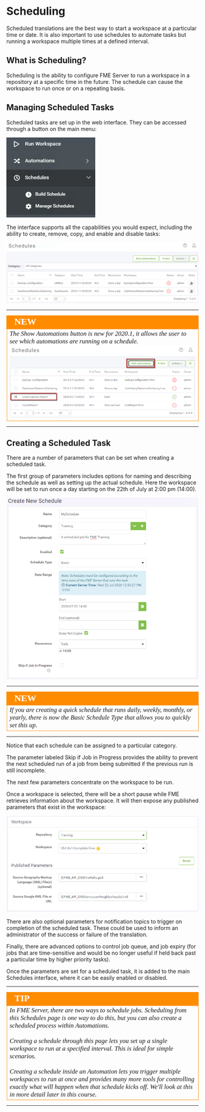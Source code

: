 # Scheduling

Scheduled translations are the best way to start a workspace at a particular time or date. It is also important to use schedules to automate tasks but running a workspace multiple times at a defined interval.

## What is Scheduling? ##

Scheduling is the ability to configure FME Server to run a workspace in a repository at a specific time in the future. The schedule can cause the workspace to run once or on a repeating basis.

## Managing Scheduled Tasks ##

Scheduled tasks are set up in the web interface. They can be accessed through a button on the main menu:

![](./Images/Img1.040.SchedulingMenu.png)

The interface supports all the capabilities you would expect, including the ability to create, remove, copy, and enable and disable tasks:

![](./Images/Img1.041.SchedulingInterface.png)

---
<!--New Section-->

<table style="border-spacing: 0px">
<tr>
<td style="vertical-align:middle;background-color:darkorange;border: 2px solid darkorange">
<i class="fa fa-bolt fa-lg fa-pull-left fa-fw" style="color:white;padding-right: 12px;vertical-align:text-top"></i>
<span style="color:white;font-size:x-large;font-weight: bold;font-family:serif">NEW</span>
</td>
</tr>

<tr>
<td style="border: 1px solid darkorange">
<span style="font-family:serif; font-style:italic; font-size:larger">
The Show Automations button is new for 2020.1, it allows the user to see which automations are running on a schedule.
<br><img src="./Images/Img1.042.AutomationSchedules.png">
</span>
</td>
</tr>
</table>

---

## Creating a Scheduled Task ##

There are a number of parameters that can be set when creating a scheduled task.

The first group of parameters includes options for naming and describing the schedule as well as setting up the actual schedule. Here the workspace will be set to run once a day starting on the 22th of July at 2:00 pm (14:00).

![](./Images/Img1.043.SchedulingNewGeneral.png)

---

<!--New Section-->

<table style="border-spacing: 0px">
<tr>
<td style="vertical-align:middle;background-color:darkorange;border: 2px solid darkorange">
<i class="fa fa-bolt fa-lg fa-pull-left fa-fw" style="color:white;padding-right: 12px;vertical-align:text-top"></i>
<span style="color:white;font-size:x-large;font-weight: bold;font-family:serif">NEW</span>
</td>
</tr>

<tr>
<td style="border: 1px solid darkorange">
<span style="font-family:serif; font-style:italic; font-size:larger">
If you are creating a quick schedule that runs daily, weekly, monthly, or yearly, there is now the Basic Schedule Type that allows you to quickly set this up.
</span>
</td>
</tr>
</table>

---

Notice that each schedule can be assigned to a particular category.

The parameter labeled Skip if Job in Progress provides the ability to prevent the next scheduled run of a job from being submitted if the previous run is still incomplete.

The next few parameters concentrate on the workspace to be run.

Once a workspace is selected, there will be a short pause while FME retrieves information about the workspace. It will then expose any published parameters that exist in the workspace:

![](./Images/Img1.044.SchedulingNewWorkspace.png)

There are also optional parameters for notification topics to trigger on completion of the scheduled task. These could be used to inform an administrator of the success or failure of the translation.

Finally, there are advanced options to control job queue, and job expiry (for jobs that are time-sensitive and would be no longer useful if held back past a particular time by higher priority tasks).

Once the parameters are set for a scheduled task, it is added to the main Schedules interface, where it can be easily enabled or disabled.

---

<!--Tip Section-->

<table style="border-spacing: 0px">
<tr>
<td style="vertical-align:middle;background-color:darkorange;border: 2px solid darkorange">
<i class="fa fa-bolt fa-lg fa-pull-left fa-fw" style="color:white;padding-right: 12px;vertical-align:text-top"></i>
<span style="color:white;font-size:x-large;font-weight: bold;font-family:serif">TIP</span>
</td>
</tr>

<tr>
<td style="border: 1px solid darkorange">
<span style="font-family:serif; font-style:italic; font-size:larger">
In FME Server, there are two ways to schedule jobs. Scheduling from this Schedules page is one way to do this, but you can also create a scheduled process within Automations.
<br><br>Creating a schedule through this page lets you set up a single workspace to run at a specified interval. This is ideal for simple scenarios.
<br><br>Creating a schedule inside an Automation lets you trigger multiple workspaces to run at once and provides many more tools for controlling exactly what will happen when that schedule kicks off. We'll look at this in more detail later in this course.
</span>
</td>
</tr>
</table>

---
